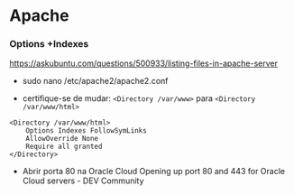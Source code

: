 # Apache

### Options +Indexes

https://askubuntu.com/questions/500933/listing-files-in-apache-server

- sudo nano /etc/apache2/apache2.conf

- certifique-se de mudar: `<Directory /var/www>` para `<Directory /var/www/html>`
  
```shell
<Directory /var/www/html>
    Options Indexes FollowSymLinks
    AllowOverride None
    Require all granted
</Directory>

```

- Abrir porta 80 na Oracle Cloud
Opening up port 80 and 443 for Oracle Cloud servers - DEV Community

